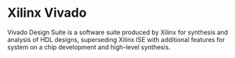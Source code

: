 # Xilinx Vivado

Vivado Design Suite is a software suite produced by Xilinx for synthesis and analysis of HDL designs, superseding Xilinx ISE with additional features for system on a chip development and high-level synthesis.